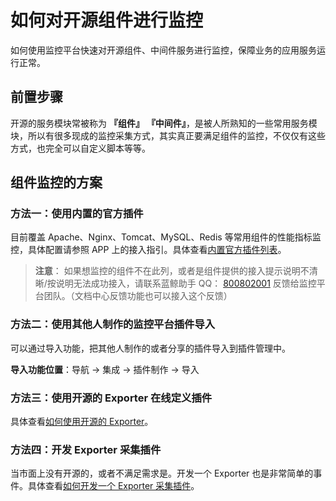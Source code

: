 # 如何对开源组件进行监控

如何使用监控平台快速对开源组件、中间件服务进行监控，保障业务的应用服务运行正常。

## 前置步骤

开源的服务模块常被称为 **『组件』** **『中间件』**，是被人所熟知的一些常用服务模块，所以有很多现成的监控采集方式，其实真正要满足组件的监控，不仅仅有这些方式，也完全可以自定义脚本等等。

## 组件监控的方案

### 方法一：使用内置的官方插件

目前覆盖 Apache、Nginx、Tomcat、MySQL、Redis 等常用组件的性能指标监控，具体配置请参照 APP 上的接入指引。具体查看[内置官方插件列表](../integrations-metric-plugins/builtin_plugins.md)。

> **注意**： 如果想监控的组件不在此列，或者是组件提供的接入提示说明不清晰/按说明无法成功接入，请联系蓝鲸助手 QQ： [800802001](http://wpa.b.qq.com/cgi/wpa.php?ln=1&key=XzgwMDgwMjAwMV80NDMwOTZfODAwODAyMDAxXzJf) 反馈给监控平台团队。（文档中心反馈功能也可以接入这个反馈）

### 方法二：使用其他人制作的监控平台插件导入

可以通过导入功能，把其他人制作的或者分享的插件导入到插件管理中。

**导入功能位置**：导航  →  集成  →  插件制作  →  导入

### 方法三：使用开源的 Exporter 在线定义插件

具体查看[如何使用开源的 Exporter](import_exporter.md)。

### 方法四：开发 Exporter 采集插件

当市面上没有开源的，或者不满足需求是。开发一个 Exporter 也是非常简单的事件。具体查看[如何开发一个 Exporter 采集插件](../dev/plugin_exporter_dev.md)。


